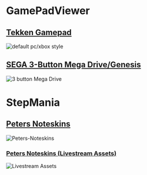 # GamePadViewer
## [Tekken Gamepad](https://pete-lawrence.github.io/tekken)
![default pc/xbox style](https://pete-lawrence.github.io/tekken/screenshots/gamepad-pc.png)

## [SEGA 3-Button Mega Drive/Genesis](https://pete-lawrence.github.io/3-button)
![3 button Mega Drive](https://pete-lawrence.github.io/3-button/svg/3button.png)

# StepMania
## [Peters Noteskins](https://github.com/Pete-Lawrence/Peters-Noteskins)
![Peters-Noteskins](https://pete-lawrence.github.io/noteskin-renders/CF_CHROME.gif)

### [Peters Noteskins (Livestream Assets)](https://github.com/Pete-Lawrence/Pete-Lawrence.github.io/tree/master/noteskin-renders/Livestream-Assets)
![Livestream Assets](https://pete-lawrence.github.io/noteskin-renders/Livestream-Assets/Still/Still_CF_CHROME.png)
